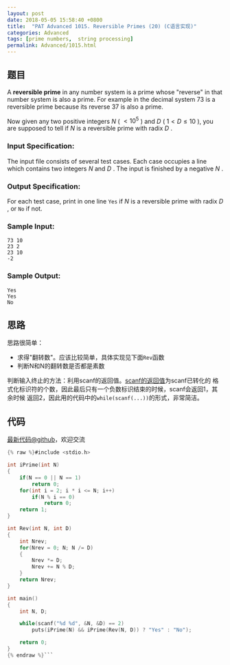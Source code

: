 ```yaml
---
layout: post
date: 2018-05-05 15:58:40 +0800
title:  "PAT Advanced 1015. Reversible Primes (20) (C语言实现)"
categories: Advanced
tags: [prime numbers,  string processing]
permalink: Advanced/1015.html
---
```


## 题目

A **reversible prime** in any number system is a prime whose "reverse" in that
number system is also a prime. For example in the decimal system 73 is a
reversible prime because its reverse 37 is also a prime.

Now given any two positive integers $N$ ( $< 10^5$ ) and $D$ ( $1 < D \le 10$
), you are supposed to tell if $N$ is a reversible prime with radix $D$ .

### Input Specification:

The input file consists of several test cases. Each case occupies a line which
contains two integers $N$ and $D$ . The input is finished by a negative $N$ .

### Output Specification:

For each test case, print in one line `Yes` if $N$ is a reversible prime with
radix $D$ , or `No` if not.

### Sample Input:

    
    
    73 10
    23 2
    23 10
    -2
    

### Sample Output:

    
    
    Yes
    Yes
    No
    



## 思路


思路很简单：
- 求得"翻转数"。应该比较简单，具体实现见下面`Rev`函数
- 判断N和N的翻转数是否都是素数

判断输入终止的方法：利用scanf的返回值。[scanf的返回值][scanf]为scanf已转化的
格式化标识符的个数，因此最后只有一个负数标识结束的时候，scanf会返回1，其余时候
返回2，因此用的代码中的`while(scanf(...))`的形式，非常简洁。

[scanf]: http://www.cplusplus.com/reference/cstdio/scanf/

## 代码

[最新代码@github](https://github.com/OliverLew/PAT/blob/master/PATAdvanced/1015.c)，欢迎交流
```c
{% raw %}#include <stdio.h>

int iPrime(int N)
{
    if(N == 0 || N == 1)
        return 0;
    for(int i = 2; i * i <= N; i++)
        if(N % i == 0)
            return 0;
    return 1;
}

int Rev(int N, int D)
{
    int Nrev;
    for(Nrev = 0; N; N /= D)
    {
        Nrev *= D;
        Nrev += N % D;
    }
    return Nrev;
}

int main()
{
    int N, D;

    while(scanf("%d %d", &N, &D) == 2)
        puts(iPrime(N) && iPrime(Rev(N, D)) ? "Yes" : "No");

    return 0;
}
{% endraw %}```